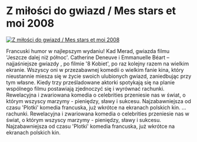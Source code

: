 Z miłości do gwiazd / Mes stars et moi 2008 
=============
[![Z miłości do gwiazd / Mes stars et moi 2008 ](http://vidos.pl/images/player.gif)](http://vidos.pl/z-milosci-do-gwiazd-mes-stars-et-moi-2008)

 Francuski humor w najlepszym wydaniu! Kad Merad, gwiazda filmu 'Jeszcze dalej niż północ'. Catherine Deneuve i Emmanuelle Béart – najjaśniejsze gwiazdy , po filmie '8 Kobiet', po raz kolejny razem na wielkim ekranie. Wszyscy oni w przezabawnej komedii o wielkim fanie kina, który nieustannie miesza się w życie swoich ulubionych gwiazd, zaniedbując przy tym własne. Kiedy trzy prześladowane aktorki spotykają się na planie wspólnego filmu postawiają zjednoczyć się i wyrównać rachunki. Rewelacyjna i zwariowana komedia o celebrities przeniesie nas w świat, o którym wszyscy marzymy - pieniędzy, sławy i sukcesu. Najzabawniejsza od czasu 'Plotki' komedia francuska, już wkrótce na ekranach polskich kin.   ... rachunki. Rewelacyjna i zwariowana komedia o celebrities przeniesie nas w świat, o którym wszyscy marzymy - pieniędzy, sławy i sukcesu. Najzabawniejsza od czasu 'Plotki' komedia francuska, już wkrótce na ekranach polskich kin.
